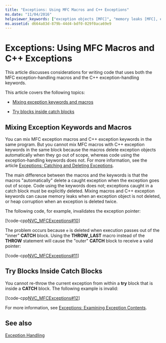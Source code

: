 ```yaml
---
title: "Exceptions: Using MFC Macros and C++ Exceptions"
ms.date: "11/04/2016"
helpviewer_keywords: ["exception objects [MFC]", "memory leaks [MFC], exception object not deleted", "exception handling [MFC], MFC", "try-catch exception handling [MFC], mixing MFC macros and C++ keywords", "exception objects [MFC], deleting", "exceptions [MFC], MFC macros vs. C++ keywords", "catch blocks [MFC], mixed", "exception handling [MFC], mixed-language", "nested try blocks [MFC]", "catch blocks [MFC], explicitly deleting code in", "try-catch exception handling [MFC], nested try blocks", "heap corruption [MFC]", "nested catch blocks [MFC]"]
ms.assetid: d664a83d-879b-44d4-bdf0-029f0aca69e9
---
```

# Exceptions: Using MFC Macros and C++ Exceptions

This article discusses considerations for writing code that uses both the MFC exception-handling macros and the C++ exception-handling keywords.

This article covers the following topics:

- [Mixing exception keywords and macros](#_core_mixing_exception_keywords_and_macros)

- [Try blocks inside catch blocks](#_core_try_blocks_inside_catch_blocks)

## <a name="_core_mixing_exception_keywords_and_macros"></a> Mixing Exception Keywords and Macros

You can mix MFC exception macros and C++ exception keywords in the same program. But you cannot mix MFC macros with C++ exception keywords in the same block because the macros delete exception objects automatically when they go out of scope, whereas code using the exception-handling keywords does not. For more information, see the article [Exceptions: Catching and Deleting Exceptions](../mfc/exceptions-catching-and-deleting-exceptions.md).

The main difference between the macros and the keywords is that the macros "automatically" delete a caught exception when the exception goes out of scope. Code using the keywords does not; exceptions caught in a catch block must be explicitly deleted. Mixing macros and C++ exception keywords can cause memory leaks when an exception object is not deleted, or heap corruption when an exception is deleted twice.

The following code, for example, invalidates the exception pointer:

[!code-cpp[NVC_MFCExceptions#10](../mfc/codesnippet/cpp/exceptions-using-mfc-macros-and-cpp-exceptions_1.cpp)]

The problem occurs because `e` is deleted when execution passes out of the "inner" **CATCH** block. Using the **THROW_LAST** macro instead of the **THROW** statement will cause the "outer" **CATCH** block to receive a valid pointer:

[!code-cpp[NVC_MFCExceptions#11](../mfc/codesnippet/cpp/exceptions-using-mfc-macros-and-cpp-exceptions_2.cpp)]

## <a name="_core_try_blocks_inside_catch_blocks"></a> Try Blocks Inside Catch Blocks

You cannot re-throw the current exception from within a **try** block that is inside a **CATCH** block. The following example is invalid:

[!code-cpp[NVC_MFCExceptions#12](../mfc/codesnippet/cpp/exceptions-using-mfc-macros-and-cpp-exceptions_3.cpp)]

For more information, see [Exceptions: Examining Exception Contents](../mfc/exceptions-examining-exception-contents.md).

## See also

[Exception Handling](../mfc/exception-handling-in-mfc.md)
